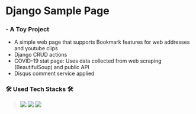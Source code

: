 # Django Sample Page

### - A Toy Project


- A simple web page that supports Bookmark features for web addresses and youtube clips
- Django CRUD actions
- COVID-19 stat page: Uses data collected from web scraping (BeautifulSoup) and public API
- Disqus comment service applied


### 🛠 Used Tech Stacks 🛠
>   <img src = "https://img.shields.io/badge/Python-14354C?style=for-the-badge&logo=python&logoColor=white">
>   <img src = "https://img.shields.io/badge/Django-092E20?style=for-the-badge&logo=django&logoColor=white">
>   <img src = "https://img.shields.io/badge/Bootstrap-563D7C?style=for-the-badge&logo=bootstrap&logoColor=white">
